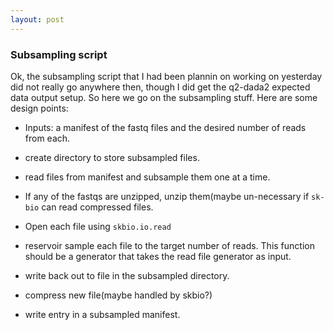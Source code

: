 ```yaml
---
layout: post
---
```


### Subsampling script

Ok, the subsampling script that I had been plannin on working on yesterday did
not really go anywhere then, though I did get the q2-dada2 expected data
output setup. So here we go on the subsampling stuff. Here are some design
points:

- Inputs: a manifest of the fastq files and the desired number of reads
  from each.

- create directory to store subsampled files.

- read files from manifest and subsample them one at a time.

- If any of the fastqs are unzipped, unzip them(maybe un-necessary if `sk-bio`
  can read compressed files.

- Open each file using `skbio.io.read`

- reservoir sample each file to the target number of reads. This function
  should be a generator that takes the read file generator as input.

- write back out to file in the subsampled directory.

- compress new file(maybe handled by skbio?)

- write entry in a subsampled manifest.
